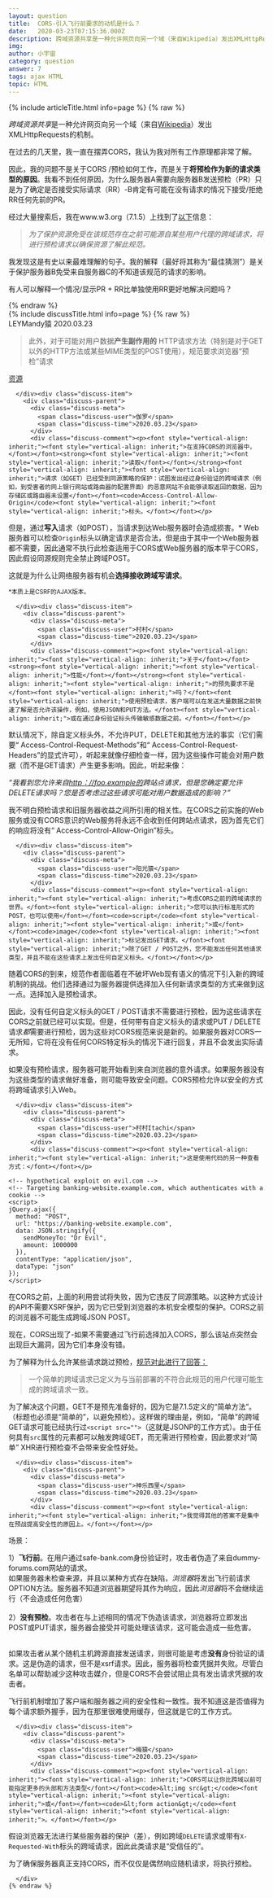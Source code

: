 ```yaml
---
layout: question
title:  CORS-引入飞行前要求的动机是什么？
date:   2020-03-23T07:15:36.000Z
description: 跨域资源共享是一种允许网页向另一个域（来自Wikipedia）发出XMLHttpRequests的机制。在过去的几天里，我一直在摆弄CORS，我认为我...
img: 
author: 小宇宙
category: question
answer: 7
tags: ajax HTML
topic: HTML
---
```

<div class="article-root">
  <div class="article">
    {% include articleTitle.html info=page %}
    {% raw %}
    <div class="article-content"><p><em><font style="vertical-align: inherit;"><font style="vertical-align: inherit;">跨域资源共享</font></font></em><font style="vertical-align: inherit;"><font style="vertical-align: inherit;">是一种允许网页向另一个域（来自</font></font><a href="http://en.wikipedia.org/wiki/Cross-origin_resource_sharing" rel="noreferrer"><font style="vertical-align: inherit;"><font style="vertical-align: inherit;">Wikipedia</font></font></a><font style="vertical-align: inherit;"><font style="vertical-align: inherit;">）</font><font style="vertical-align: inherit;">发出XMLHttpRequests的机制</font><font style="vertical-align: inherit;">。</font></font></p>

<p><font style="vertical-align: inherit;"><font style="vertical-align: inherit;">在过去的几天里，我一直在摆弄CORS，我认为我对所有工作原理都非常了解。 </font></font></p>

<p><font style="vertical-align: inherit;"><font style="vertical-align: inherit;">因此，我的问题不是关于CORS /预检如何工作，而是关于</font></font><strong><font style="vertical-align: inherit;"><font style="vertical-align: inherit;">将预检作为新的请求类型的原因</font></font></strong><font style="vertical-align: inherit;"><font style="vertical-align: inherit;">。</font><font style="vertical-align: inherit;">我看不到任何原因，为什么服务器A需要向服务器B发送预检（PR）只是为了确定是否接受实际请求（RR）-B肯定有可能在没有请求的情况下接受/拒绝RR任何先前的PR。</font></font></p>

<p><font style="vertical-align: inherit;"><font style="vertical-align: inherit;">经过大量搜索后，我</font><font style="vertical-align: inherit;">在www.w3.org（7.1.5）上</font><font style="vertical-align: inherit;">找到了</font></font><a href="http://www.w3.org/TR/cors/#preflight-request" rel="noreferrer"><font style="vertical-align: inherit;"><font style="vertical-align: inherit;">以下</font></font></a><font style="vertical-align: inherit;"><font style="vertical-align: inherit;">信息：</font></font></p>

<blockquote>
  <p><em><font style="vertical-align: inherit;"><font style="vertical-align: inherit;">为了保护资源免受在该规范存在之前可能源自某些用户代理的跨域请求，将进行预检请求以确保资源了解此规范。</font></font></em></p>
</blockquote>

<p><font style="vertical-align: inherit;"><font style="vertical-align: inherit;">我发现这是有史以来最难理解的句子。</font><font style="vertical-align: inherit;">我的解释（最好将其称为“最佳猜测”）是关于保护服务器B免受来自服务器C的不知道该规范的请求的影响。</font></font></p>

<p><font style="vertical-align: inherit;"><font style="vertical-align: inherit;">有人可以解释一个情况/显示PR + RR比单独使用RR更好地解决问题吗？</font></font></p></div>
    {% endraw %}
  </div>

  <div class="discuss-wrapper">
    {% include discussTitle.html info=page %}
    {% raw %}
    <div class="discuss-item">
        <div class="discuss-parent">
          <div class="discuss-meta">
            <span class="discuss-user">LEYMandy猿</span>
            <span class="discuss-time">2020.03.23</span>
          </div>
          <div class="discuss-comment"><blockquote>
  <p><font style="vertical-align: inherit;"><font style="vertical-align: inherit;">此外，对于可能</font><font style="vertical-align: inherit;">对用户数据</font></font><strong><font style="vertical-align: inherit;"><font style="vertical-align: inherit;">产生副作用的</font></font></strong><font style="vertical-align: inherit;"><font style="vertical-align: inherit;"> HTTP请求方法</font><font style="vertical-align: inherit;">（特别是对于GET以外的HTTP方法或某些MIME类型的POST使用），规范要求浏览器“预检”请求</font></font></p>
</blockquote>

<p><a href="https://developer.mozilla.org/en-US/docs/HTTP/Access_control_CORS" rel="nofollow"><font style="vertical-align: inherit;"><font style="vertical-align: inherit;">资源</font></font></a></p></div>
        </div>
        
      </div><div class="discuss-item">
        <div class="discuss-parent">
          <div class="discuss-meta">
            <span class="discuss-user">伽罗</span>
            <span class="discuss-time">2020.03.23</span>
          </div>
          <div class="discuss-comment"><p><font style="vertical-align: inherit;"><font style="vertical-align: inherit;">在支持CORS的浏览器中，</font></font><strong><font style="vertical-align: inherit;"><font style="vertical-align: inherit;">读取</font></font></strong><font style="vertical-align: inherit;"><font style="vertical-align: inherit;">请求（如GET）已经受到同源策略的保护：试图发出经过身份验证的跨域请求（例如，到受害者的网上银行网站或路由器的配置界面）的恶意网站不会能够读取返回的数据，因为存储区或路由器未设置</font></font><code>Access-Control-Allow-Origin</code><font style="vertical-align: inherit;"><font style="vertical-align: inherit;">标头。</font></font></p>

<p><font style="vertical-align: inherit;"><font style="vertical-align: inherit;">但是，通过</font></font><strong><font style="vertical-align: inherit;"><font style="vertical-align: inherit;">写入</font></font></strong><font style="vertical-align: inherit;"><font style="vertical-align: inherit;">请求（如POST），当请求到达Web服务器时会造成损害。* Web服务器可以检查</font></font><code>Origin</code><font style="vertical-align: inherit;"><font style="vertical-align: inherit;">标头以确定请求是否合法，但是由于其中一个Web服务器都不需要，因此通常不执行此检查适用于CORS或Web服务器的版本早于CORS，因此假设同源规则完全禁止跨域POST。</font></font></p>

<p><font style="vertical-align: inherit;"><font style="vertical-align: inherit;">这就是为什么让网络服务器有机会</font></font><strong><font style="vertical-align: inherit;"><font style="vertical-align: inherit;">选择接收跨域写请求</font></font></strong><font style="vertical-align: inherit;"><font style="vertical-align: inherit;">。</font></font></p>

<p><sub><font style="vertical-align: inherit;"><font style="vertical-align: inherit;">*本质上是CSRF的AJAX版本。</font></font></sub></p></div>
        </div>
        
      </div><div class="discuss-item">
        <div class="discuss-parent">
          <div class="discuss-meta">
            <span class="discuss-user">村村</span>
            <span class="discuss-time">2020.03.23</span>
          </div>
          <div class="discuss-comment"><p><font style="vertical-align: inherit;"><font style="vertical-align: inherit;">关于</font></font><strong><font style="vertical-align: inherit;"><font style="vertical-align: inherit;">性能</font></font></strong><font style="vertical-align: inherit;"><font style="vertical-align: inherit;">的预先要求不是</font><font style="vertical-align: inherit;">吗？</font><font style="vertical-align: inherit;">使用预检请求，客户端可以在发送大量数据之前快速了解是否允许该操作，例如，使用JSON和PUT方法。</font><font style="vertical-align: inherit;">或在通过身份验证标头传输敏感数据之前。</font></font></p>

<p><font style="vertical-align: inherit;"><font style="vertical-align: inherit;">默认情况下，除自定义标头外，不允许PUT，DELETE和其他方法的事实（它们需要“ Access-Control-Request-Methods”和“ Access-Control-Request-Headers”的显式许可），听起来就像仔细检查一样，因为这些操作可能会对用户数据（而不是GET请求）产生更多影响。</font><font style="vertical-align: inherit;">因此，听起来像：</font></font></p>

<p><em><font style="vertical-align: inherit;"><font style="vertical-align: inherit;">“我看到您允许来自</font></font><a href="http://foo.example" rel="nofollow"><font style="vertical-align: inherit;"><font style="vertical-align: inherit;">http：//foo.example的</font></font></a><font style="vertical-align: inherit;"><font style="vertical-align: inherit;">跨站点请求</font><font style="vertical-align: inherit;">，但是您确定要允许DELETE请求吗？您是否考虑过这些请求可能对用户数据造成的影响？”</font></font></em></p>

<p><font style="vertical-align: inherit;"><font style="vertical-align: inherit;">我不明白预检请求和旧服务器收益之间所引用的相关性。</font><font style="vertical-align: inherit;">在CORS之前实施的Web服务或没有CORS意识的Web服务将永远不会收到任何跨站点请求，因为首先它们的响应将没有“ Access-Control-Allow-Origin”标头。</font></font></p></div>
        </div>
        
      </div><div class="discuss-item">
        <div class="discuss-parent">
          <div class="discuss-meta">
            <span class="discuss-user">阳光猿</span>
            <span class="discuss-time">2020.03.23</span>
          </div>
          <div class="discuss-comment"><p><font style="vertical-align: inherit;"><font style="vertical-align: inherit;">考虑CORS之前的跨域请求的世界。</font><font style="vertical-align: inherit;">您可以执行标准形式的POST，也可以使用</font></font><code>script</code><font style="vertical-align: inherit;"><font style="vertical-align: inherit;">或</font></font><code>image</code><font style="vertical-align: inherit;"><font style="vertical-align: inherit;">标记发出GET请求。</font><font style="vertical-align: inherit;">除了GET / POST之外，您不能发出任何其他请求类型，并且不能在这些请求上发出任何自定义标头。</font></font></p>

<p><font style="vertical-align: inherit;"><font style="vertical-align: inherit;">随着CORS的到来，规范作者面临着在不破坏Web现有语义的情况下引入新的跨域机制的挑战。</font><font style="vertical-align: inherit;">他们选择通过为服务器提供选择加入任何新请求类型的方式来做到这一点。</font><font style="vertical-align: inherit;">选择加入是预检请求。</font></font></p>

<p><font style="vertical-align: inherit;"><font style="vertical-align: inherit;">因此，没有任何自定义标头的GET / POST请求不需要进行预检，因为这些请求在CORS之前就已经可以实现。</font><font style="vertical-align: inherit;">但是，任何带有自定义标头的请求或PUT / DELETE请求</font></font><em><font style="vertical-align: inherit;"><font style="vertical-align: inherit;">都</font></font></em><font style="vertical-align: inherit;"><font style="vertical-align: inherit;">需要进行预检，因为这些对CORS规范来说是新的。</font><font style="vertical-align: inherit;">如果服务器对CORS一无所知，它将在没有任何CORS特定标头的情况下进行回复，并且不会发出实际请求。</font></font></p>

<p><font style="vertical-align: inherit;"><font style="vertical-align: inherit;">如果没有预检请求，服务器可能开始看到来自浏览器的意外请求。</font><font style="vertical-align: inherit;">如果服务器没有为这些类型的请求做好准备，则可能导致安全问题。</font><font style="vertical-align: inherit;">CORS预检允许以安全的方式将跨域请求引入Web。</font></font></p></div>
        </div>
        
      </div><div class="discuss-item">
        <div class="discuss-parent">
          <div class="discuss-meta">
            <span class="discuss-user">村村Itachi</span>
            <span class="discuss-time">2020.03.23</span>
          </div>
          <div class="discuss-comment"><p><font style="vertical-align: inherit;"><font style="vertical-align: inherit;">这是使用代码的另一种查看方式：</font></font></p>

<pre><code>&lt;!-- hypothetical exploit on evil.com --&gt;<font></font>
&lt;!-- Targeting banking-website.example.com, which authenticates with a cookie --&gt;<font></font>
&lt;script&gt;<font></font>
jQuery.ajax({<font></font>
  method: "POST",<font></font>
  url: "https://banking-website.example.com",<font></font>
  data: JSON.stringify({<font></font>
    sendMoneyTo: "Dr Evil",<font></font>
    amount: 1000000<font></font>
  }),<font></font>
  contentType: "application/json",<font></font>
  dataType: "json"<font></font>
});<font></font>
&lt;/script&gt;<font></font>
</code></pre>

<p><font style="vertical-align: inherit;"><font style="vertical-align: inherit;">在CORS之前，上面的利用尝试将失败，因为它违反了同源策略。</font><font style="vertical-align: inherit;">以这种方式设计的API不需要XSRF保护，因为它已受到浏览器的本机安全模型的保护。</font><font style="vertical-align: inherit;">CORS之前的浏览器不可能生成跨域JSON POST。</font></font></p>

<p><font style="vertical-align: inherit;"><font style="vertical-align: inherit;">现在，CORS出现了-如果不需要通过飞行前选择加入CORS，那么该站点突然会出现巨大漏洞，因为它们本身没有错。</font></font></p>

<p><font style="vertical-align: inherit;"><font style="vertical-align: inherit;">为了解释为什么允许某些请求跳过预检，</font></font><a href="https://www.w3.org/TR/cors/#preflight-request"><font style="vertical-align: inherit;"><font style="vertical-align: inherit;">规范对此进行了回答：</font></font></a></p>

<blockquote>
  <p><font style="vertical-align: inherit;"><font style="vertical-align: inherit;">一个简单的跨域请求已定义为与当前部署的不符合此规范的用户代理可能生成的跨域请求一致。</font></font></p>
</blockquote>

<p><font style="vertical-align: inherit;"><font style="vertical-align: inherit;">为了解决这个问题，GET不是预先准备好的，因为它是7.1.5定义的“简单方法”。</font><font style="vertical-align: inherit;">（标题也必须是“简单的”，以避免预检）。</font><font style="vertical-align: inherit;">这样做的理由是，例如，“简单”的跨域GET请求可能已经执行过</font></font><code>&lt;script src=""&gt;</code><font style="vertical-align: inherit;"><font style="vertical-align: inherit;">（这就是JSONP的工作方式）。</font><font style="vertical-align: inherit;">由于任何具有</font></font><code>src</code><font style="vertical-align: inherit;"><font style="vertical-align: inherit;">属性的</font><font style="vertical-align: inherit;">元素</font><font style="vertical-align: inherit;">都可以触发跨域GET，而无需进行预检查，因此要求对“简单” XHR进行预检查不会带来安全性好处。</font></font></p></div>
        </div>
        
      </div><div class="discuss-item">
        <div class="discuss-parent">
          <div class="discuss-meta">
            <span class="discuss-user">神乐西里</span>
            <span class="discuss-time">2020.03.23</span>
          </div>
          <div class="discuss-comment"><p><font style="vertical-align: inherit;"><font style="vertical-align: inherit;">我觉得其他的答案不是集中在预战提高安全性的原因上。</font></font></p>

<p><font style="vertical-align: inherit;"><font style="vertical-align: inherit;">场景：</font></font></p>

<p><font style="vertical-align: inherit;"><font style="vertical-align: inherit;">1）</font></font><strong><font style="vertical-align: inherit;"><font style="vertical-align: inherit;">飞行前</font></font></strong><font style="vertical-align: inherit;"><font style="vertical-align: inherit;">。</font><font style="vertical-align: inherit;">在用户通过safe-bank.com身份验证时，攻击者伪造了来自dummy-forums.com网站的请求。</font></font><br><font style="vertical-align: inherit;"><font style="vertical-align: inherit;">
如果服务器未检查来源，并且以某种方式存在缺陷，</font></font><em><font style="vertical-align: inherit;"><font style="vertical-align: inherit;">浏览器</font></font></em><font style="vertical-align: inherit;"><font style="vertical-align: inherit;">将发出飞行前请求OPTION方法。</font><font style="vertical-align: inherit;">服务器不知道浏览器期望将其作为响应，因此</font></font><em><font style="vertical-align: inherit;"><font style="vertical-align: inherit;">浏览器</font></font></em><font style="vertical-align: inherit;"><font style="vertical-align: inherit;">将不会继续运行（不会造成任何危害）</font></font><br><br><font style="vertical-align: inherit;"><font style="vertical-align: inherit;">
2）</font></font><strong><font style="vertical-align: inherit;"><font style="vertical-align: inherit;">没有预检</font></font></strong><font style="vertical-align: inherit;"><font style="vertical-align: inherit;">。</font><font style="vertical-align: inherit;">攻击者在与上述相同的情况下伪造该请求，浏览器将立即发出POST或PUT请求，服务器会接受并可能处理该请求，这可能会造成一些危害。</font></font><br><br></p>

<p><font style="vertical-align: inherit;"><font style="vertical-align: inherit;">如果攻击者从某个随机主机跨源直接发送请求，则很可能是考虑</font></font><strong><font style="vertical-align: inherit;"><font style="vertical-align: inherit;">没有</font></font></strong><font style="vertical-align: inherit;"><font style="vertical-align: inherit;">身份验证</font><font style="vertical-align: inherit;">的请求</font><font style="vertical-align: inherit;">。</font><font style="vertical-align: inherit;">这是伪造的请求，但不是xsrf请求。</font><font style="vertical-align: inherit;">因此，服务器将检查凭据并失败。</font><font style="vertical-align: inherit;">尽管白名单可以帮助减少这种攻击媒介，但是CORS不会尝试阻止具有发出请求凭据的攻击者。</font></font></p>

<p><font style="vertical-align: inherit;"><font style="vertical-align: inherit;">飞行前机制增加了客户端和服务器之间的安全性和一致性。</font><font style="vertical-align: inherit;">我不知道这是否值得为每个请求额外握手，因为在那里很难使用缓存，但这就是它的工作方式。</font></font></p></div>
        </div>
        
      </div><div class="discuss-item">
        <div class="discuss-parent">
          <div class="discuss-meta">
            <span class="discuss-user">梅猿</span>
            <span class="discuss-time">2020.03.23</span>
          </div>
          <div class="discuss-comment"><p><font style="vertical-align: inherit;"><font style="vertical-align: inherit;">CORS可以让你比跨域以前可能指定更多的头部和方法类型</font></font><code>&lt;img src&gt;</code><font style="vertical-align: inherit;"><font style="vertical-align: inherit;">或</font></font><code>&lt;form action&gt;</code><font style="vertical-align: inherit;"><font style="vertical-align: inherit;">。</font></font></p>

<p><font style="vertical-align: inherit;"><font style="vertical-align: inherit;">假设浏览器无法进行某些服务器的保护（差），例如跨域</font></font><code>DELETE</code><font style="vertical-align: inherit;"><font style="vertical-align: inherit;">请求或带有</font></font><code>X-Requested-With</code><font style="vertical-align: inherit;"><font style="vertical-align: inherit;">标头的</font><font style="vertical-align: inherit;">跨域请求</font><font style="vertical-align: inherit;">，因此此类请求是“受信任的”。</font></font></p>

<p><font style="vertical-align: inherit;"><font style="vertical-align: inherit;">为了确保服务器真正支持CORS，而不仅仅是偶然响应随机请求，将执行预检。</font></font></p></div>
        </div>
        
      </div>
    {% endraw %}
  </div>
<div>
